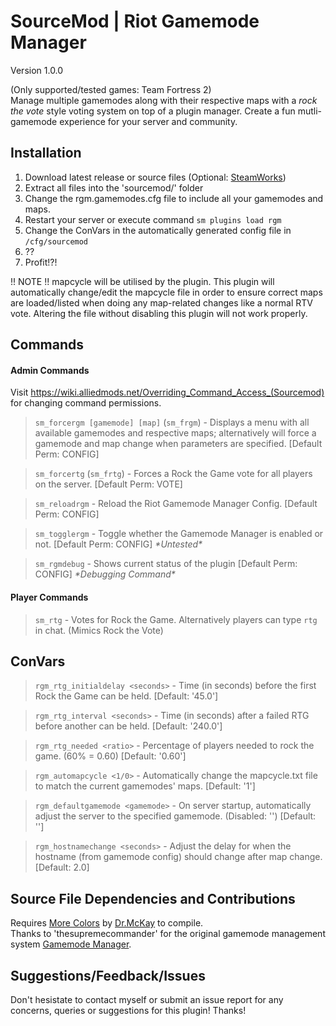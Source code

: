 # SourceMod | Riot Gamemode Manager
Version 1.0.0

(Only supported/tested games: Team Fortress 2)  
Manage multiple gamemodes along with their respective maps with a _rock the vote_ style voting system on top of a plugin manager. Create a fun mutli-gamemode experience for your server and community.

## Installation
1. Download latest release or source files (Optional: [SteamWorks](https://forums.alliedmods.net/showthread.php?t=229556))
2. Extract all files into the 'sourcemod/' folder
3. Change the rgm.gamemodes.cfg file to include all your gamemodes and maps.
4. Restart your server or execute command `sm plugins load rgm`
5. Change the ConVars in the automatically generated config file in `/cfg/sourcemod`
6. ??
7. Profit!?!

!! NOTE !! mapcycle will be utilised by the plugin. This plugin will automatically change/edit the mapcycle file in order to ensure correct maps are loaded/listed when doing any map-related changes like a normal RTV vote. Altering the file without disabling this plugin will not work properly.

## Commands
#### Admin Commands
Visit https://wiki.alliedmods.net/Overriding_Command_Access_(Sourcemod) for changing command permissions.
> `sm_forcergm [gamemode] [map]` (`sm_frgm`) - Displays a menu with all available gamemodes and respective maps; alternatively will force a gamemode and map change when parameters are specified. [Default Perm: CONFIG]

> `sm_forcertg` (`sm_frtg`) - Forces a Rock the Game vote for all players on the server. [Default Perm: VOTE]

> `sm_reloadrgm` - Reload the Riot Gamemode Manager Config. [Default Perm: CONFIG]

> `sm_togglergm` - Toggle whether the Gamemode Manager is enabled or not. [Default Perm: CONFIG] _\*Untested\*_

> `sm_rgmdebug` - Shows current status of the plugin [Default Perm: CONFIG] _\*Debugging Command\*_

#### Player Commands
> `sm_rtg` - Votes for Rock the Game. Alternatively players can type `rtg` in chat. (Mimics Rock the Vote)

## ConVars
> `rgm_rtg_initialdelay <seconds>` - Time (in seconds) before the first Rock the Game can be held. [Default: '45.0']

> `rgm_rtg_interval <seconds>` - Time (in seconds) after a failed RTG before another can be held. [Default: '240.0']

> `rgm_rtg_needed <ratio>` - Percentage of players needed to rock the game. (60% = 0.60) [Default: '0.60']

> `rgm_automapcycle <1/0>` - Automatically change the mapcycle.txt file to match the current gamemodes' maps. [Default: '1']

> `rgm_defaultgamemode <gamemode>` - On server startup, automatically adjust the server to the specified gamemode. (Disabled: '') [Default: '']

> `rgm_hostnamechange <seconds>` - Adjust the delay for when the hostname (from gamemode config) should change after map change. [Default: 2.0]

## Source File Dependencies and Contributions
Requires [More Colors](https://forums.alliedmods.net/showthread.php?t=185016) by [Dr.McKay](https://www.doctormckay.com/) to compile.  
Thanks to 'thesupremecommander' for the original gamemode management system [Gamemode Manager](https://forums.alliedmods.net/showthread.php?p=2039152).

## Suggestions/Feedback/Issues

Don't hesistate to contact myself or submit an issue report for any concerns, queries or suggestions for this plugin!
Thanks!


